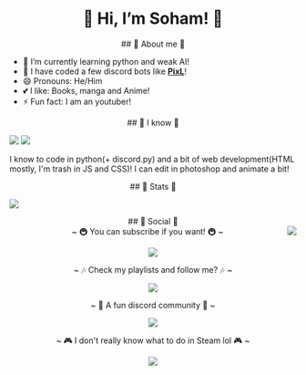 # <center>👋 Hi, I’m Soham! 👋</center>

<center>## 🌸 About me 🌸</center>

- 🔭 I’m currently learning python and weak AI!
- 🤖 I have coded a few discord bots like **[PixL](https://discordbotlist.com/bots/pixl)**!
- 😄 Pronouns: He/Him
- 💕 I like: Books, manga and Anime!
- ⚡ Fun fact: I am an youtuber!

<center>## 🚀 I know 🚀</center>

![](https://img.shields.io/badge/Python-3776AB?style=for-the-badge&logo=python&logoColor=white)
![](https://img.shields.io/badge/HTML-239120?style=for-the-badge&logo=html5&logoColor=white)


I know to code in python(+ discord.py) and a bit of web development(HTML mostly, I'm trash in JS and CSS)! I can edit in photoshop and animate a bit!
  
<center>## 🗻 Stats 🗻</center>

![](https://github-readme-stats.vercel.app/api?username=Soham485&show_icons=true&hide_border=true&theme=tokyonight)

<center>## 🍜 Social 🍜</center>
<img src="https://data.whicdn.com/images/290365239/original.gif" align="right">

<center>~ 🚇 You can subscribe if you want! 🚇 ~</center>
<p align="center"><a href="https://www.youtube.com/channel/UC2CE5AfflIzhZCNJv5Qdkjg" target="_blank"><img src="https://img.shields.io/badge/YouTube-FF0000?style=for-the-badge&logo=youtube&logoColor=white"/></a></p>

<center>~ 🎶 Check my playlists and follow me? 🎶 ~</center>
<p align="center"><a href="https://open.spotify.com/user/acn27fw21kmh6unwvut51l83l" target="_blank"><img src="https://img.shields.io/badge/Spotify-1ED760?&style=for-the-badge&logo=spotify&logoColor=white"/></a></p> 

<center>~ 🦜 A fun discord community 🦜 ~</center>
<p align="center"><a href="https://discord.gg/aEBxQnZE6B" target="_blank"><img src="https://img.shields.io/badge/Discord-7289DA?style=for-the-badge&logo=discord&logoColor=white"/></a></p>

<center>~ 🎮 I don't really know what to do in Steam lol 🎮 ~</center>
<p align="center"><a href="https://steamcommunity.com/profiles/76561199203003090/" target="_blank"><img src="https://img.shields.io/badge/Steam-000000?style=for-the-badge&logo=steam&logoColor=white"/></a></p> 



